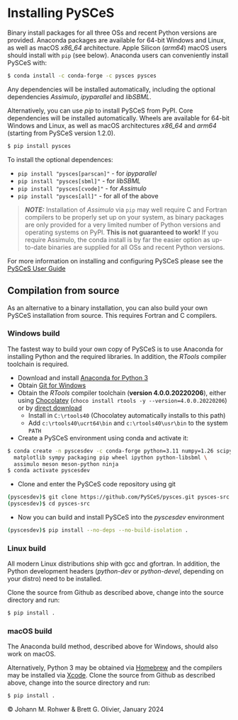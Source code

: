 # Installing PySCeS

Binary install packages for all three OSs and recent Python versions are 
provided. Anaconda packages are available for 64-bit Windows and Linux, as well as 
macOS *x86_64* architecture. Apple Silicon (*arm64*) macOS users should install with 
`pip` (see below). Anaconda users can conveniently install PySCeS with:

```bash
$ conda install -c conda-forge -c pysces pysces
```  

Any dependencies will be installed automatically, including the optional dependencies 
*Assimulo*, *ipyparallel* and *libSBML*. 

Alternatively, you can use *pip* to
install PySCeS from PyPI. Core dependencies will be installed automatically. Wheels 
are available for 64-bit Windows and Linux, as well as macOS architectures *x86_64* and 
*arm64* (starting from PySCeS version 1.2.0).

```bash
$ pip install pysces
```

To install the optional dependences:

- `pip install "pysces[parscan]"` - for *ipyparallel*
- `pip install "pysces[sbml]"` - for *libSBML*
- `pip install "pysces[cvode]"` - for *Assimulo*
- `pip install "pysces[all]"` - for all of the above

>  **_NOTE:_**  Installation of *Assimulo* via `pip` may well require C and Fortran 
>  compilers to be
>  properly set up on your system, as binary packages are only provided for a
>  very limited number of Python versions and operating systems on PyPI. 
>  **This is not guaranteed to work!** If you require Assimulo, the conda
>  install is by far the easier option as up-to-date binaries are supplied
>  for all OSs and recent Python versions.

For more information on installing and configuring PySCeS please see the
[PySCeS User Guide](https://github.com/PySCeS/pysces-documentation/blob/main/source/userguide_doc.rst#installing-and-configuring)

## Compilation from source

As an alternative to a binary installation, you can also build your own PySCeS
installation from source. This requires Fortran and C compilers.

### Windows build

The fastest way to build your own copy of PySCeS is to use Anaconda for 
installing Python and the required libraries. In addition, the *RTools* compiler 
toolchain is required.

* Download and install 
  [Anaconda for Python 3](https://www.anaconda.com/download#Downloads)
* Obtain [Git for Windows](https://git-scm.com/download/win)
* Obtain the *RTools* compiler toolchain (**version 4.0.0.20220206**), either using
  [Chocolatey](https://chocolatey.org/install) 
  (`choco install rtools -y --version=4.0.0.20220206`) or by
  [direct download](https://github.com/r-windows/rtools-installer/releases/download/2022-02-06/rtools40-x86_64.exe)
  - Install in `C:\rtools40` (Chocolatey automatically installs to this path)
  - Add `c:\rtools40\ucrt64\bin` and `c:\rtools40\usr\bin` to the system `PATH`
* Create a PySCeS environment using conda and activate it:

```bash
$ conda create -n pyscesdev -c conda-forge python=3.11 numpy=1.26 scipy \ 
  matplotlib sympy packaging pip wheel ipython python-libsbml \
  assimulo meson meson-python ninja
$ conda activate pyscesdev
```

* Clone and enter the PySCeS code repository using git

```bash
(pyscesdev)$ git clone https://github.com/PySCeS/pysces.git pysces-src
(pyscesdev)$ cd pysces-src
```

* Now you can build and install PySCeS into the *pyscesdev* environment

```bash
(pyscesdev)$ pip install --no-deps --no-build-isolation .
```

### Linux build

All modern Linux distributions ship with gcc and gfortran. In addition, the Python
development headers (*python-dev* or *python-devel*, depending on your distro) need to
be installed.

Clone the source from Github as described above, change into the source directory and
run:

```bash
$ pip install .
```

### macOS build

The Anaconda build method, described above for Windows, should also work on macOS.

Alternatively, Python 3 may be obtained via [Homebrew](https://brew.sh) and the
compilers may be installed via [Xcode](https://developer.apple.com/xcode). Clone the
source from Github as described above, change into the source directory and run:

```bash
$ pip install .
```

© Johann M. Rohwer & Brett G. Olivier, January 2024

